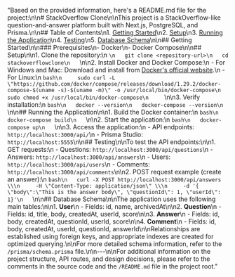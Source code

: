 "Based on the provided information, here's a README.md file for the project:\n\n# StackOverflow Clone\n\nThis project is a StackOverflow-like question-and-answer platform built with Next.js, PostgreSQL, and Prisma.\n\n## Table of Contents\n1. [Getting Started](#getting-started)\n2. [Setup](#setup)\n3. [Running the Application](#running-the-application)\n4. [Testing](#testing)\n5. [Database Schema](#database-schema)\n\n## Getting Started\n\n### Prerequisites\n- Docker\n- Docker Compose\n\n## Setup\n\n1. Clone the repository:\n   ```\n   git clone <repository-url>\n   cd stackoverflowclone\n   ```\n\n2. Install Docker and Docker Compose:\n   - For Windows and Mac: Download and install from [Docker's official website](https://www.docker.com/get-started).\n   - For Linux:\n     ```bash\n     sudo curl -L \"https://github.com/docker/compose/releases/download/1.29.2/docker-compose-$(uname -s)-$(uname -m)\" -o /usr/local/bin/docker-compose\n     sudo chmod +x /usr/local/bin/docker-compose\n     ```\n\n3. Verify installation:\n   ```bash\n   docker --version\n   docker-compose --version\n   ```\n\n## Running the Application\n\n1. Build the Docker container:\n   ```bash\n   docker-compose build\n   ```\n\n2. Start the application:\n   ```bash\n   docker-compose up\n   ```\n\n3. Access the application:\n   - API endpoints: `http://localhost:3000/api/`\n   - Prisma Studio: `http://localhost:5555`\n\n## Testing\n\nTo test the API endpoints:\n\n1. GET requests:\n   - Questions: `http://localhost:3000/api/questions`\n   - Answers: `http://localhost:3000/api/answers`\n   - Users: `http://localhost:3000/api/users`\n   - Comments: `http://localhost:3000/api/comments`\n\n2. POST request example (create an answer):\n   ```bash\n   curl -X POST http://localhost:3000/api/answers \\\n     -H \"Content-Type: application/json\" \\\n     -d '{ \"body\":\"This is the answer body\", \"questionId\": 1, \"userId\": 1}'\n   ```\n\n## Database Schema\n\nThe application uses the following main tables:\n\n1. **User**\n   - Fields: id, name, archivedAt\n\n2. **Question**\n   - Fields: id, title, body, createdAt, userId, score\n\n3. **Answer**\n   - Fields: id, body, createdAt, questionId, userId, score\n\n4. **Comment**\n   - Fields: id, body, createdAt, userId, questionId, answerId\n\nRelationships are established using foreign keys, and appropriate indexes are created for optimized querying.\n\nFor more detailed schema information, refer to the `/prisma/schema.prisma` file.\n\n---\n\nFor additional information on the project structure, API routes, and design decisions, please refer to the comments in the source code and the `/README.md` file in the project root."